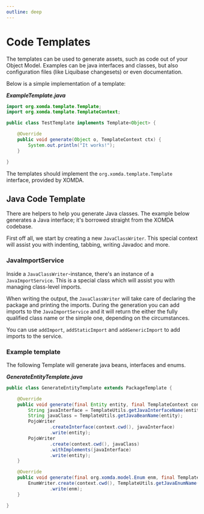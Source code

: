 ```yaml
---
outline: deep
---
```


# Code Templates

The templates can be used to generate assets, such as code out of your Object Model.
Examples can be java interfaces and classes, but also configuration files (like Liquibase changesets) or even
documentation.

Below is a simple implementation of a template:

**_ExampleTemplate.java_**

```java
import org.xomda.template.Template;
import org.xomda.template.TemplateContext;

public class TestTemplate implements Template<Object> {

    @Override
    public void generate(Object o, TemplateContext ctx) {
        System.out.println("It works!");
    }

}
```

The templates should implement the `org.xomda.template.Template` interface, provided by XOMDA.

## Java Code Template

There are helpers to help you generate Java classes. The example below generates a Java interface; it's
borrowed straight from the XOMDA codebase.

First off all, we start by creating a new `JavaClassWriter`. This special context will assist you with
indenting, tabbing, writing Javadoc and more.

### JavaImportService

Inside a `JavaClassWriter`-instance, there's an instance of a `JavaImportService`. This is a special class
which will assist you with managing class-level imports.

When writing the output, the `JavaClassWriter` will take care of declaring the package and printing the imports.
During the generation you can add imports to the `JavaImportService` and it will return the either the fully qualified
class name or the simple one, depending on the circumstances.

You can use `addImport`, `addStaticImport` and `addGenericImport` to add imports to the service.

### Example template

The following Template will generate java beans, interfaces and enums.

**_GenerateEntityTemplate.java_**

```java
public class GenerateEntityTemplate extends PackageTemplate {

    @Override
    public void generate(final Entity entity, final TemplateContext context) throws IOException {
        String javaInterface = TemplateUtils.getJavaInterfaceName(entity);
        String javaClass = TemplateUtils.getJavaBeanName(entity);
        PojoWriter
                .createInterface(context.cwd(), javaInterface)
                .write(entity);
        PojoWriter
                .create(context.cwd(), javaClass)
                .withImplements(javaInterface)
                .write(entity);
    }

    @Override
    public void generate(final org.xomda.model.Enum enm, final TemplateContext context) throws IOException {
        EnumWriter.create(context.cwd(), TemplateUtils.getJavaEnumName(enm))
                .write(enm);
    }

}
```
